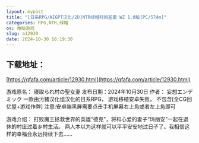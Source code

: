 ```yaml
---
layout: mypost
title: "[日系RPG/AIGPT汉化/2D]NTR绿帽村的圣妻 WZ 1.0版[PC/574m]"
categories: RPG,NTR,绿帽
os: 电脑游戏
slug: a12930
date: 2024-10-30 16:19:30
---
```


## 下载地址：

[https://qfafa.com/article/12930.html](https://qfafa.com/article/12930.html)

游戏原名：
寝取られ村の聖女妻
发布日期：2024年10月30日
作者： 妄想エンデミック
一款由污猪汉化组汉化的日系RPG，
游戏移植安卓失败，
不包含\[全CG回忆屋+游戏作弊\]
注意:安卓端黑屏需要点击手机屏幕右上角或者左上角即可

游戏介绍：
打败魔王拯救世界的英雄“德克”，将和心爱的妻子“玛丽安”一起在退休的村庄过着乡村生活。
两人本以为这样就可以平平安安地过日子了。我相信这样的幸福会永远持续下去……